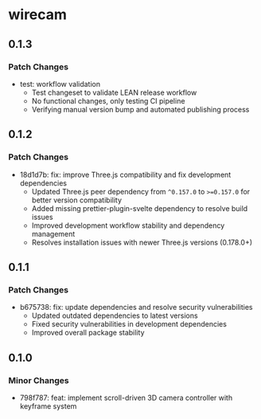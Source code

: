 # wirecam

## 0.1.3

### Patch Changes

- test: workflow validation
  - Test changeset to validate LEAN release workflow
  - No functional changes, only testing CI pipeline
  - Verifying manual version bump and automated publishing process

## 0.1.2

### Patch Changes

- 18d1d7b: fix: improve Three.js compatibility and fix development dependencies
  - Updated Three.js peer dependency from `^0.157.0` to `>=0.157.0` for better version compatibility
  - Added missing prettier-plugin-svelte dependency to resolve build issues
  - Improved development workflow stability and dependency management
  - Resolves installation issues with newer Three.js versions (0.178.0+)

## 0.1.1

### Patch Changes

- b675738: fix: update dependencies and resolve security vulnerabilities
  - Updated outdated dependencies to latest versions
  - Fixed security vulnerabilities in development dependencies
  - Improved overall package stability

## 0.1.0

### Minor Changes

- 798f787: feat: implement scroll-driven 3D camera controller with keyframe system
